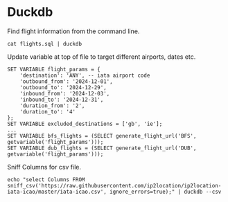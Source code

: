 # Duckdb

Find flight information from the command line.
```
cat flights.sql | duckdb
```

Update variable at top of file to target different airports, dates etc.

```
SET VARIABLE flight_params = {
    'destination': 'ANY', -- iata airport code
    'outbound_from': '2024-12-01',
    'outbound_to': '2024-12-29',
    'inbound_from': '2024-12-03',
    'inbound_to': '2024-12-31',
    'duration_from': '2',
    'duration_to': '4'
};
SET VARIABLE excluded_destinations = ['gb', 'ie'];
...
SET VARIABLE bfs_flights = (SELECT generate_flight_url('BFS', getvariable('flight_params')));
SET VARIABLE dub_flights = (SELECT generate_flight_url('DUB', getvariable('flight_params')));
```

Sniff Columns for csv file.
```
echo "select Columns FROM sniff_csv('https://raw.githubusercontent.com/ip2location/ip2location-iata-icao/master/iata-icao.csv', ignore_errors=true);" | duckdb --csv
```
